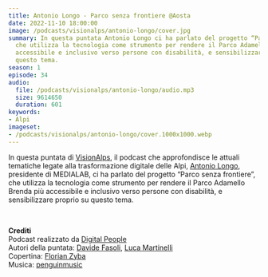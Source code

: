 ```yaml
---
title: Antonio Longo - Parco senza frontiere @Aosta
date: 2022-11-10 18:00:00
image: /podcasts/visionalps/antonio-longo/cover.jpg
summary: In questa puntata Antonio Longo ci ha parlato del progetto “Parco senza frontiere”,
  che utilizza la tecnologia come strumento per rendere il Parco Adamello Brenda più
  accessibile e inclusivo verso persone con disabilità, e sensibilizzare proprio su
  questo tema.
season: 1
episode: 34
audio:
  file: /podcasts/visionalps/antonio-longo/audio.mp3
  size: 9614650
  duration: 601
keywords:
- Alpi
imageset:
- /podcasts/visionalps/antonio-longo/cover.1000x1000.webp
---
```


In questa puntata di [VisionAlps](https://www.visionalps.com/), il podcast che approfondisce le attuali tematiche legate alla trasformazione digitale delle Alpi, [Antonio Longo](https://www.linkedin.com/in/antonio-longo-510503b/), presidente di MEDIALAB, ci ha parlato del progetto “Parco senza frontiere”, che utilizza la tecnologia come strumento per rendere il Parco Adamello Brenda più accessibile e inclusivo verso persone con disabilità, e sensibilizzare proprio su questo tema.

<br>

**Crediti**<br>
Podcast realizzato da [Digital People](https://w3id.org/digitalpeople)<br>
Autori della puntata: [Davide Fasoli](https://www.linkedin.com/in/davide-fasoli-2b3246179/), [Luca Martinelli](https://www.linkedin.com/in/luca-martinelli/)<br>
Copertina: [Florian Zyba](https://www.linkedin.com/in/florian-zyba/)<br>
Musica: [penguinmusic](https://pixabay.com/users/penguinmusic-24940186/)